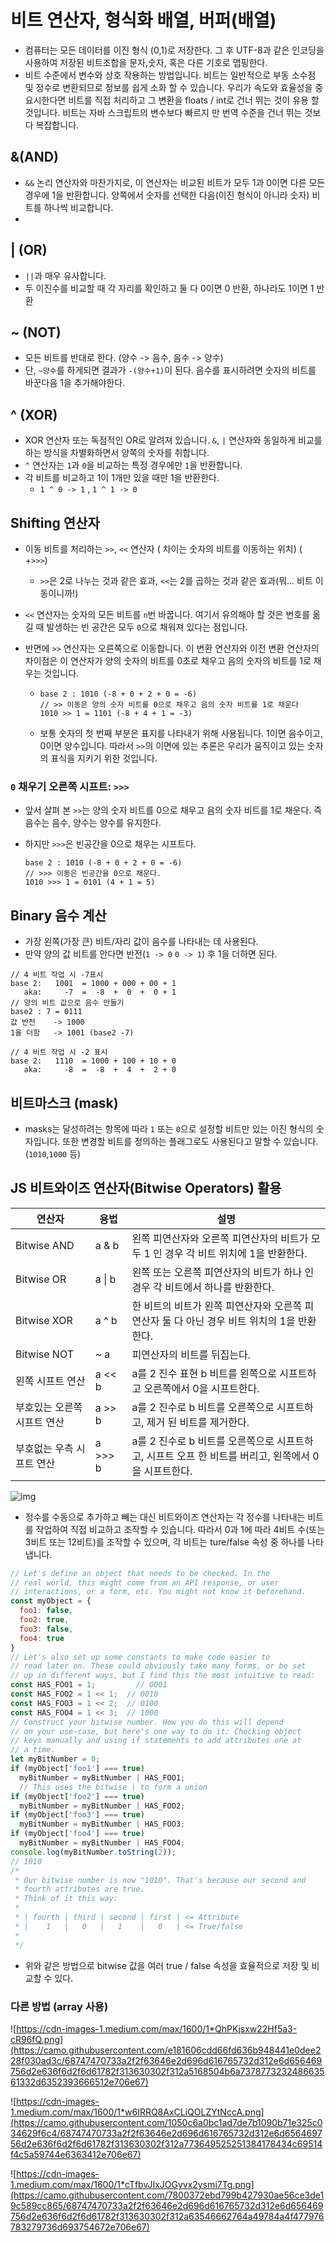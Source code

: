 # 비트 연산자, 형식화 배열, 버퍼(배열)

- 컴퓨터는 모든 데이터를 이진 형식 (0,1)로 저장한다. 그 후 UTF-8과 같은 인코딩을 사용하여 저장된 비트조합을 문자,숫자, 혹은 다른 기호로 맵핑한다.
- 비트 수준에서 변수와 상호 작용하는 방법입니다. 비트는 일반적으로 부동 소수점 및 정수로 변환되므로 정보를 쉽게 소화 할 수 있습니다. 우리가 속도와 효율성을 중요시한다면 비트를 직접 처리하고 그 변환을 floats / int로 건너 뛰는 것이 유용 할 것입니다. 비트는 자바 스크립트의 변수보다 빠르지 만 번역 수준을 건너 뛰는 것보다 복잡합니다.

## &(AND)

-  `&&` 논리 연산자와 마찬가지로, 이 연산자는 비교된 비트가 모두 1과 0이면 다른 모든 경우에 1을 반환합니다. 양쪽에서 숫자를 선택한 다음(이진 형식이 아니라 숫자) 비트를 하나씩 비교합니다.
- 

## | (OR)

- `||`과 매우 유사합니다.
- 두 이진수를 비교할 때 각 자리를 확인하고 둘 다 0이면 0 반환, 하나라도 1이면 1 반환

## ~ (NOT)

- 모든 비트를 반대로 한다. (양수 -> 음수, 음수 -> 양수)
- 단, `~양수`를 하게되면 결과가 `-(양수+1)`이 된다. 음수를 표시하려면 숫자의 비트를 바꾼다음 1을 추가해야한다.

## ^ (XOR)

-  XOR 연산자 또는 독점적인 OR로 알려져 있습니다. `&`, `|` 연산자와 동일하게 비교를 하는 방식을 차별화하면서 양쪽의 숫자를 취합니다.
- `^` 연산자는 `1`과 `0`을 비교하는 특정 경우에만 `1`을 반환합니다.
-  각 비트를 비교하고 1이 1개만 있을 때만 1을 반환한다. 
   - `1 ^ 0 -> 1` , `1 ^ 1 -> 0`  
## Shifting 연산자

- 이동 비트를 처리하는 `>>`, `<<` 연산자 ( 차이는 숫자의 비트를 이동하는 위치) ( +`>>>`)

  - `>>`은 2로 나누는 것과 같은 효과, `<<`는 2를 곱하는 것과 같은 효과(뭐... 비트 이동이니까!)

- `<<` 연산자는 숫자의 모든 비트를 `n`번 바꿉니다. 여기서 유의해야 할 것은 번호를 옮길 때 발생하는 빈 공간은 모두 `0`으로 채워져 있다는 점입니다.

- 반면에 `>>` 연산자는 오른쪽으로 이동합니다. 이 변환 연산자와 이전 변환 연산자의 차이점은 이 연산자가 양의 숫자의 비트를 0초로 채우고 음의 숫자의 비트를 1로 채우는 것입니다.
  
  - ```
    base 2 : 1010 (-8 + 0 + 2 + 0 = -6)
    // >> 이동은 양의 숫자 비트를 0으로 채우고 음의 숫자 비트를 1로 채운다
    1010 >> 1 = 1101 (-8 + 4 + 1 = -3)    
    ```
    
  - 보통 숫자의 첫 번째 부분은 표지를 나타내기 위해 사용됩니다. 1이면 음수이고, 0이면 양수입니다. 따라서 `>>`의 이면에 있는 추론은 우리가 움직이고 있는 숫자의 표식을 지키기 위한 것입니다.

###  `0`  채우기 오른쪽 시프트: `>>>`

- 앞서 살펴 본 `>>`는 양의 숫자 비트를 0으로 채우고 음의 숫자 비트를 1로 채운다. 즉 음수는 음수, 양수는 양수를 유지한다. 

- 하지만 `>>>`은 빈공간을 0으로 채우는 시프트다. 

  ```
  base 2 : 1010 (-8 + 0 + 2 + 0 = -6)
  // >>> 이동은 빈공간을 0으로 채운다. 
  1010 >>> 1 = 0101 (4 + 1 = 5)    
  ```

  

## Binary 음수 계산

- 가장 왼쪽(가장 큰)  비트/자리 값이 음수를 나타내는 데 사용된다.
- 만약 양의 값 비트를 안다면 반전(`1 -> 0` `0 -> 1`) 후 1을 더하면 된다.

```
// 4 비트 작업 시 -7표시
base 2:   1001  = 1000 + 000 + 00 + 1                  
   aka:     -7  =  -8  +  0  +  0 + 1                 
// 양의 비트 값으로 음수 만들기
base2 : 7 = 0111 
값 반전    -> 1000
1을 더함   -> 1001 (base2 -7) 

// 4 비트 작업 시 -2 표시
base 2:   1110  = 1000 + 100 + 10 + 0
   aka:     -8  =  -8  +  4  +  2 + 0
```

## 비트마스크 (mask)

- masks는 달성하려는 항목에 따라 `1` 또는 `0`으로 설정할 비트만 있는 이진 형식의 숫자입니다. 또한 변경할 비트를 정의하는 플래그로도 사용된다고 말할 수 있습니다.  (`1010`,`1000` 등)

## JS 비트와이즈 연산자(Bitwise Operators) 활용

| 연산자                      | 용법    | 설명                                                         |
| --------------------------- | ------- | ------------------------------------------------------------ |
| Bitwise AND                 | a & b   | 왼쪽 피연산자와 오른쪽 피연산자의 비트가 모두 1 인 경우 각 비트 위치에 1을 반환한다. |
| Bitwise OR                  | a \| b  | 왼쪽 또는 오른쪽 피연산자의 비트가 하나 인 경우 각 비트에서 하나를 반환한다. |
| Bitwise XOR                 | a ^ b   | 한 비트의 비트가 왼쪽 피연산자와 오른쪽 피연산자 둘 다 아닌 경우 비트 위치의 1을 반환한다. |
| Bitwise NOT                 | ~ a     | 피연산자의 비트를 뒤집는다.                                  |
| 왼쪽 시프트 연산            | a << b  | a를 2 진수 표현 b 비트를 왼쪽으로 시프트하고 오른쪽에서 0을 시프트한다. |
| 부호있는 오른쪽 시프트 연산 | a >> b  | a를 2 진수로 b 비트를 오른쪽으로 시프트하고, 제거 된 비트를 제거한다. |
| 부호없는 우측 시프트 연산   | a >>> b | a를 2 진수로 b 비트를 오른쪽으로 시프트하고, 시프트 오프 한 비트를 버리고, 왼쪽에서 0을 시프트한다. |

![img](https://camo.githubusercontent.com/5215d2944a9bfc91d03fbbb8cd7d812e11efa3b7/68747470733a2f2f63646e2d696d616765732d312e6d656469756d2e636f6d2f6d61782f313630302f312a366a696d654964596a4e586e386f474b5730544d65772e706e67)


- 정수를 수동으로 추가하고 빼는 대신 비트와이즈 연산자는 각 정수를 나타내는 비트를 작업하여 직접 비교하고 조작할 수 있습니다. 따라서 0과 1에 따라 4비트 수(또는 3비트 또는 12비트)를 조작할 수 있으며, 각 비트는 ture/false 속성 중 하나를 나타냅니다.
```js
// Let's define an object that needs to be checked. In the
// real world, this might come from an API response, or user
// interactions, or a form, etc. You might not know it beforehand.
const myObject = {
  foo1: false,
  foo2: true,
  foo3: false,
  foo4: true
}
// Let's also set up some constants to make code easier to 
// read later on. These could obviously take many forms, or be set
// up in different ways, but I find this the most intuitive to read:
const HAS_FOO1 = 1;         // 0001
const HAS_FOO2 = 1 << 1;  // 0010
const HAS_FOO3 = 1 << 2;  // 0100
const HAS_FOO4 = 1 << 3;  // 1000
// Construct your bitwise number. How you do this will depend
// on your use-case, but here's one way to do it: Checking object
// keys manually and using if statements to add attributes one at
// a time.
let myBitNumber = 0;
if (myObject['foo1'] === true)
  myBitNumber = myBitNumber | HAS_FOO1;
  // This uses the bitwise | to form a union
if (myObject['foo2'] === true)
  myBitNumber = myBitNumber | HAS_FOO2;
if (myObject['foo3'] === true)
  myBitNumber = myBitNumber | HAS_FOO3;
if (myObject['foo4'] === true)
  myBitNumber = myBitNumber | HAS_FOO4;
console.log(myBitNumber.toString(2));
// 1010
/*
 * Our bitwise number is now "1010". That's because our second and
 * fourth attributes are true.
 * Think of it this way:
 *
 * | fourth | third | second | first | <= Attribute
 * |    1   |   0   |   1    |   0   | <= True/false
 *
 */
```

- 위와 같은 방법으로 bitwise 값을  여러 true / false 속성을 효율적으로 저장 및 비교할 수 있다.

### 다른 방법 (array 사용)

![https://cdn-images-1.medium.com/max/1600/1*QhPKjsxw22Hf5a3-cR96fQ.png](https://camo.githubusercontent.com/e181606cdd66fd636b948441e0dee228f030ad3c/68747470733a2f2f63646e2d696d616765732d312e6d656469756d2e636f6d2f6d61782f313630302f312a5168504b6a737877323248663561332d6352393666512e706e67)

![https://cdn-images-1.medium.com/max/1600/1*w6IRRQ8AxCLiQOLZYtNccA.png](https://camo.githubusercontent.com/1050c6a0bc1ad7de7b1090b71e325c034629f6c4/68747470733a2f2f63646e2d696d616765732d312e6d656469756d2e636f6d2f6d61782f313630302f312a773649525251384178434c69514f4c5a59744e6363412e706e67)

![https://cdn-images-1.medium.com/max/1600/1*cTfbvJIxJOGyvx2ysmi7Tg.png](https://camo.githubusercontent.com/7800372ebd799b427930ae56ce3de19c589cc865/68747470733a2f2f63646e2d696d616765732d312e6d656469756d2e636f6d2f6d61782f313630302f312a63546662764a49784a4f477976783279736d693754672e706e67)


